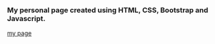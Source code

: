 ### My personal page created using HTML, CSS, Bootstrap and Javascript.
[my page](https://esharma3.github.io)



